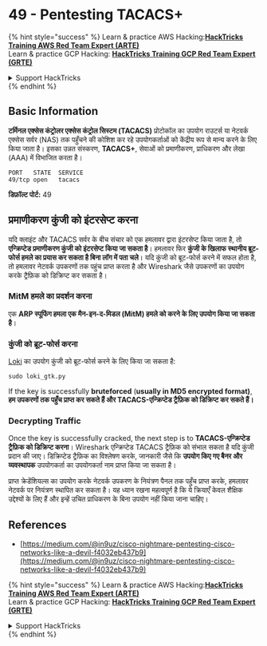 # 49 - Pentesting TACACS+

{% hint style="success" %}
Learn & practice AWS Hacking:<img src="/.gitbook/assets/arte.png" alt="" data-size="line">[**HackTricks Training AWS Red Team Expert (ARTE)**](https://training.hacktricks.xyz/courses/arte)<img src="/.gitbook/assets/arte.png" alt="" data-size="line">\
Learn & practice GCP Hacking: <img src="/.gitbook/assets/grte.png" alt="" data-size="line">[**HackTricks Training GCP Red Team Expert (GRTE)**<img src="/.gitbook/assets/grte.png" alt="" data-size="line">](https://training.hacktricks.xyz/courses/grte)

<details>

<summary>Support HackTricks</summary>

* Check the [**subscription plans**](https://github.com/sponsors/carlospolop)!
* **Join the** 💬 [**Discord group**](https://discord.gg/hRep4RUj7f) or the [**telegram group**](https://t.me/peass) or **follow** us on **Twitter** 🐦 [**@hacktricks\_live**](https://twitter.com/hacktricks\_live)**.**
* **Share hacking tricks by submitting PRs to the** [**HackTricks**](https://github.com/carlospolop/hacktricks) and [**HackTricks Cloud**](https://github.com/carlospolop/hacktricks-cloud) github repos.

</details>
{% endhint %}

## Basic Information

**टर्मिनल एक्सेस कंट्रोलर एक्सेस कंट्रोल सिस्टम (TACACS)** प्रोटोकॉल का उपयोग राउटर्स या नेटवर्क एक्सेस सर्वर (NAS) तक पहुँचने की कोशिश कर रहे उपयोगकर्ताओं को केंद्रीय रूप से मान्य करने के लिए किया जाता है। इसका उन्नत संस्करण, **TACACS+**, सेवाओं को प्रमाणीकरण, प्राधिकरण और लेखा (AAA) में विभाजित करता है।
```
PORT   STATE  SERVICE
49/tcp open   tacacs
```
**डिफ़ॉल्ट पोर्ट:** 49

## प्रमाणीकरण कुंजी को इंटरसेप्ट करना

यदि क्लाइंट और TACACS सर्वर के बीच संचार को एक हमलावर द्वारा इंटरसेप्ट किया जाता है, तो **एन्क्रिप्टेड प्रमाणीकरण कुंजी को इंटरसेप्ट किया जा सकता है**। हमलावर फिर **कुंजी के खिलाफ स्थानीय ब्रूट-फोर्स हमले का प्रयास कर सकता है बिना लॉग में पता चले**। यदि कुंजी को ब्रूट-फोर्स करने में सफल होता है, तो हमलावर नेटवर्क उपकरणों तक पहुंच प्राप्त करता है और Wireshark जैसे उपकरणों का उपयोग करके ट्रैफ़िक को डिक्रिप्ट कर सकता है।

### MitM हमले का प्रदर्शन करना

एक **ARP स्पूफिंग हमला एक मैन-इन-द-मिडल (MitM) हमले को करने के लिए उपयोग किया जा सकता है**।

### कुंजी को ब्रूट-फोर्स करना

[Loki](https://c0decafe.de/svn/codename\_loki/trunk/) का उपयोग कुंजी को ब्रूट-फोर्स करने के लिए किया जा सकता है:
```
sudo loki_gtk.py
```
If the key is successfully **bruteforced** (**usually in MD5 encrypted format)**, **हम उपकरणों तक पहुँच प्राप्त कर सकते हैं और TACACS-एन्क्रिप्टेड ट्रैफ़िक को डिक्रिप्ट कर सकते हैं।**

### Decrypting Traffic
Once the key is successfully cracked, the next step is to **TACACS-एन्क्रिप्टेड ट्रैफ़िक को डिक्रिप्ट करना**। Wireshark एन्क्रिप्टेड TACACS ट्रैफ़िक को संभाल सकता है यदि कुंजी प्रदान की जाए। डिक्रिप्टेड ट्रैफ़िक का विश्लेषण करके, जानकारी जैसे कि **उपयोग किए गए बैनर और व्यवस्थापक** उपयोगकर्ता का उपयोगकर्ता नाम प्राप्त किया जा सकता है।

प्राप्त क्रेडेंशियल्स का उपयोग करके नेटवर्क उपकरण के नियंत्रण पैनल तक पहुँच प्राप्त करके, हमलावर नेटवर्क पर नियंत्रण स्थापित कर सकता है। यह ध्यान रखना महत्वपूर्ण है कि ये क्रियाएँ केवल शैक्षिक उद्देश्यों के लिए हैं और इन्हें उचित प्राधिकरण के बिना उपयोग नहीं किया जाना चाहिए।

## References

* [https://medium.com/@in9uz/cisco-nightmare-pentesting-cisco-networks-like-a-devil-f4032eb437b9](https://medium.com/@in9uz/cisco-nightmare-pentesting-cisco-networks-like-a-devil-f4032eb437b9)


{% hint style="success" %}
Learn & practice AWS Hacking:<img src="/.gitbook/assets/arte.png" alt="" data-size="line">[**HackTricks Training AWS Red Team Expert (ARTE)**](https://training.hacktricks.xyz/courses/arte)<img src="/.gitbook/assets/arte.png" alt="" data-size="line">\
Learn & practice GCP Hacking: <img src="/.gitbook/assets/grte.png" alt="" data-size="line">[**HackTricks Training GCP Red Team Expert (GRTE)**<img src="/.gitbook/assets/grte.png" alt="" data-size="line">](https://training.hacktricks.xyz/courses/grte)

<details>

<summary>Support HackTricks</summary>

* Check the [**subscription plans**](https://github.com/sponsors/carlospolop)!
* **Join the** 💬 [**Discord group**](https://discord.gg/hRep4RUj7f) or the [**telegram group**](https://t.me/peass) or **follow** us on **Twitter** 🐦 [**@hacktricks\_live**](https://twitter.com/hacktricks\_live)**.**
* **Share hacking tricks by submitting PRs to the** [**HackTricks**](https://github.com/carlospolop/hacktricks) and [**HackTricks Cloud**](https://github.com/carlospolop/hacktricks-cloud) github repos.

</details>
{% endhint %}
